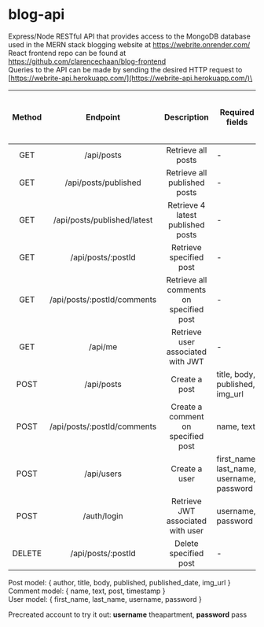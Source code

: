 # blog-api
Express/Node RESTful API that provides access to the MongoDB database used in the MERN stack blogging website at https://webrite.onrender.com/ \
React frontend repo can be found at https://github.com/clarencechaan/blog-frontend \
Queries to the API can be made by sending the desired HTTP request to [https://webrite-api.herokuapp.com/](https://webrite-api.herokuapp.com/)\<query>

| Method |           Endpoint          |               Description               | Required fields                           | JSON Web Token (JWT) <br>required  |
|:------:|:---------------------------:|:---------------------------------------:|-------------------------------------------|:----------------------------------:|
| GET    | /api/posts                  | Retrieve all posts                      |                     -                     |                  ❌                 |
| GET    | /api/posts/published        | Retrieve all published posts            |                     -                     |                  ❌                 |
| GET    | /api/posts/published/latest | Retrieve 4 latest published posts       |                     -                     |                  ❌                 |
| GET    | /api/posts/:postId          | Retrieve specified post                 |                     -                     |                  ❌                 |
| GET    | /api/posts/:postId/comments | Retrieve all comments on specified post |                     -                     |                  ❌                 |
| GET    | /api/me                     | Retrieve user associated with JWT       |                     -                     |                  ✅                 |
| POST   | /api/posts                  | Create a post                           |      title, body, published, img_url      |                  ✅                 |
| POST   | /api/posts/:postId/comments | Create a comment on specified post      |                 name, text                |                  ❌                 |
| POST   | /api/users                  | Create a user                           | first_name, last_name, username, password |                  ❌                 |
| POST   | /auth/login                 | Retrieve JWT associated with user       |             username, password            |                  ❌                 |
| DELETE | /api/posts/:postId          | Delete specified post                   |                     -                     |                  ✅                 |

Post model: { author, title, body, published, published_date, img_url } \
Comment model: { name, text, post, timestamp } \
User model: { first_name, last_name, username, password }
  
Precreated account to try it out: **username** theapartment, **password** pass
